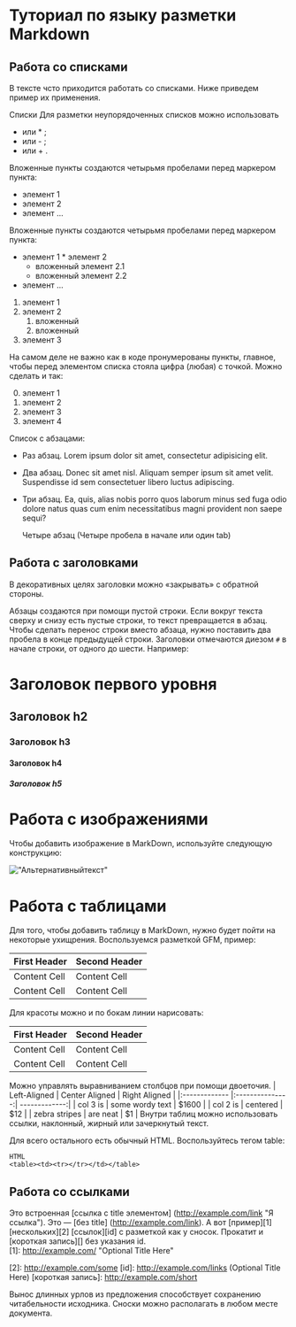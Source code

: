 # Туториал по языку разметки Markdown

## Работа со списками 
В тексте чсто приходится работать со списками. Ниже приведем пример их применения.

Списки Для разметки неупорядоченных списков можно использовать 
* или * ;
* или - ;
* или + . 

Вложенные пункты создаются четырьмя пробелами перед маркером пункта:

- элемент 1 
- элемент 2 
- элемент ...

Вложенные пункты создаются четырьмя пробелами перед маркером пункта:
* элемент 1 * элемент 2
    * вложенный элемент 2.1
    * вложенный элемент 2.2 
* элемент ...

1. элемент 1 
2. элемент 2 
   1. вложенный 
   2. вложенный 
3. элемент 3

На самом деле не важно как в коде пронумерованы пункты, главное, чтобы перед элементом списка стояла цифра (любая) с точкой. Можно сделать и так:

0. элемент 1
0. элемент 2 
0. элемент 3 
0. элемент 4

Список с абзацами:
* Раз абзац. Lorem ipsum dolor sit amet, consectetur adipisicing elit.
* Два абзац. Donec sit amet nisl. Aliquam semper ipsum sit amet velit. Suspendisse id sem consectetuer libero luctus adipiscing.
* Три абзац. Ea, quis, alias nobis porro quos laborum minus sed fuga odio dolore natus quas cum enim necessitatibus magni provident non saepe sequi?

    Четыре абзац (Четыре пробела в начале или один tab)

## Работа с заголовками

В декоративных целях заголовки можно «закрывать» с обратной стороны.

Абзацы создаются при помощи пустой строки. Если вокруг текста сверху и снизу есть пустые строки, то текст превращается в абзац.
Чтобы сделать перенос строки вместо абзаца,  нужно поставить два пробела в конце предыдущей строки.
Заголовки отмечаются диезом `#` в начале строки, от одного до шести. Например:
# Заголовок первого уровня
## Заголовок h2
### Заголовок h3 
#### Заголовок h4
##### Заголовок h5 

# Работа с изображениями

Чтобы добавить изображение в MarkDown, используйте следующую конструкцию:

!["Альтернативныйтекст"](_opmFnYdkz0.jpg) 

# Работа с таблицами

Для того, чтобы добавить таблицу в MarkDown, нужно будет пойти на некоторые ухищрения. Воспользуемся разметкой GFM, пример:

First Header | Second Header
------------- | -------------
Content Cell | Content Cell
Content Cell | Content Cell
Для красоты можно и по бокам линии нарисовать:

| First Header | Second Header |
| ------------- | ------------- |
| Content Cell | Content Cell |
| Content Cell | Content Cell |
Можно управлять выравниванием столбцов при помощи
двоеточия.
| Left-Aligned | Center Aligned | Right Aligned |
|:------------- |:---------------:| -------------:|
| col 3 is | some wordy text | $1600 |
| col 2 is | centered | $12 |
| zebra stripes | are neat | $1 |
Внутри таблиц можно использовать ссылки, наклонный,
жирный или зачеркнутый текст.


Для всего остального есть обычный HTML. Воспользуйтесь тегом table:
```
HTML 
<table><td><tr></tr></td></table>

``` 
 
## Работа со ссылками 

Это встроенная [ссылка с title элементом] (http://example.com/link "Я ссылка"). Это — [без title] (http://example.com/link).
А вот [пример][1] [нескольких][2] [ссылок][id] с разметкой как у сносок. Прокатит и [короткая запись][] без указания id.  
[1]: http://example.com/ "Optional Title Here" 

[2]: http://example.com/some [id]: http://example.com/links (Optional Title Here) [короткая запись]: http://example.com/short

Вынос длинных урлов из предложения способствует сохранению читабельности исходника. Сноски можно располагать в любом месте документа.
